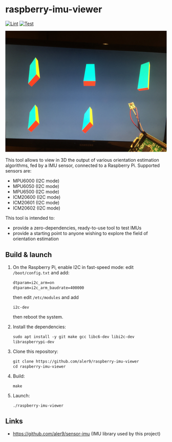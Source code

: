
# raspberry-imu-viewer

[![Lint](https://github.com/aler9/raspberry-imu-viewer/workflows/lint/badge.svg)](https://github.com/aler9/raspberry-imu-viewer/actions?query=workflow:lint)
[![Test](https://github.com/aler9/raspberry-imu-viewer/workflows/test/badge.svg)](https://github.com/aler9/raspberry-imu-viewer/actions?query=workflow:test)

![](front.jpg)

This tool allows to view in 3D the output of various orientation estimation algorithms, fed by a IMU sensor, connected to a Raspberry Pi. Supported sensors are:

* MPU6000 (I2C mode)
* MPU6050 (I2C mode)
* MPU6500 (I2C mode)
* ICM20600 (I2C mode)
* ICM20601 (I2C mode)
* ICM20602 (I2C mode)

This tool is intended to:

* provide a zero-dependencies, ready-to-use tool to test IMUs
* provide a starting point to anyone wishing to explore the field of orientation estimation

## Build & launch

1. On the Raspberry Pi, enable I2C in fast-speed mode: edit `/boot/config.txt` and add:

   ```
   dtparam=i2c_arm=on
   dtparam=i2c_arm_baudrate=400000
   ```

   then edit `/etc/modules` and add

   ```
   i2c-dev
   ```

   then reboot the system.

2. Install the dependencies:

   ```
   sudo apt install -y git make gcc libc6-dev libi2c-dev libraspberrypi-dev
   ```

3. Clone this repository:

   ```
   git clone https://github.com/aler9/raspberry-imu-viewer
   cd raspberry-imu-viewer
   ```

4. Build:

   ```
   make
   ```

5. Launch:

   ```
   ./raspberry-imu-viewer
   ```

## Links

* https://github.com/aler9/sensor-imu (IMU library used by this project)
